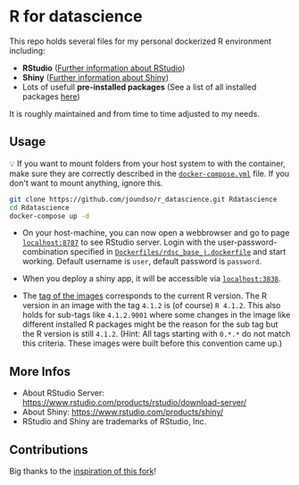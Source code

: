# R for datascience

This repo holds several files for my personal dockerized R environment including:

* **RStudio** ([Further information about RStudio](https://www.rstudio.com/))
* **Shiny** ([Further information about Shiny](https://shiny.rstudio.com/))
* Lots of usefull **pre-installed packages** (See a list of all installed packages [here](./Dockerfiles/rdsc_headless_j.dockerfile))

It is roughly maintained and from time to time adjusted to my needs.

## Usage

:bulb: If you want to mount folders from your host system to with the container, make sure they are correctly described in the [`docker-compose.yml`](./docker-compose.yml) file. If you don't want to mount anything, ignore this.

```bash
git clone https://github.com/joundso/r_datascience.git Rdatascience
cd Rdatascience
docker-compose up -d
```

- On your host-machine, you can now open a webbrowser and go to page [`localhost:8787`](http://localhost:8787) to see RStudio server. Login with the user-password-combination specified in [`Dockerfiles/rdsc_base_j.dockerfile`](./Dockerfiles/rdsc_base_j.dockerfile) and start working. Default username is `user`, default password is `password`.

- When you deploy a shiny app, it will be accessible via [`localhost:3838`](http://localhost:3838).

- The [tag of the images](https://hub.docker.com/repository/docker/joundso/rdsc_rstudio_j/tags?page=1&ordering=last_updated) corresponds to the current R version. The R version in an image with the tag `4.1.2` is (of course) `R 4.1.2`. This also holds for sub-tags like `4.1.2.9001` where some changes in the image like different installed R packages might be the reason for the sub tag but the R version is still `4.1.2`. (Hint: All tags starting with `0.*.*` do not match this criteria. These images were built before this convention came up.)

## More Infos

- About RStudio Server: <https://www.rstudio.com/products/rstudio/download-server/>
- About Shiny: <https://www.rstudio.com/products/shiny/>
- RStudio and Shiny are trademarks of RStudio, Inc.

## Contributions

Big thanks to the [inspiration of this fork](https://github.com/kapsner)!
